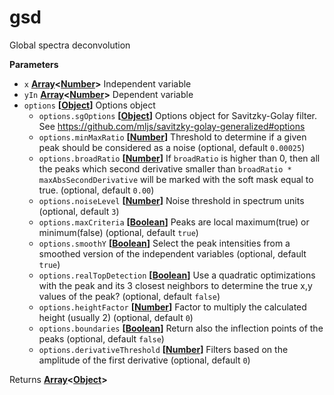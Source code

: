 <!-- Generated by documentation.js. Update this documentation by updating the source code. -->

# gsd

Global spectra deconvolution

**Parameters**

-   `x` **[Array](https://developer.mozilla.org/en-US/docs/Web/JavaScript/Reference/Global_Objects/Array)&lt;[Number](https://developer.mozilla.org/en-US/docs/Web/JavaScript/Reference/Global_Objects/Number)>** Independent variable
-   `yIn` **[Array](https://developer.mozilla.org/en-US/docs/Web/JavaScript/Reference/Global_Objects/Array)&lt;[Number](https://developer.mozilla.org/en-US/docs/Web/JavaScript/Reference/Global_Objects/Number)>** Dependent variable
-   `options` **\[[Object](https://developer.mozilla.org/en-US/docs/Web/JavaScript/Reference/Global_Objects/Object)]** Options object
    -   `options.sgOptions` **\[[Object](https://developer.mozilla.org/en-US/docs/Web/JavaScript/Reference/Global_Objects/Object)]** Options object for Savitzky-Golay filter. See <https://github.com/mljs/savitzky-golay-generalized#options>
    -   `options.minMaxRatio` **\[[Number](https://developer.mozilla.org/en-US/docs/Web/JavaScript/Reference/Global_Objects/Number)]** Threshold to determine if a given peak should be considered as a noise (optional, default `0.00025`)
    -   `options.broadRatio` **\[[Number](https://developer.mozilla.org/en-US/docs/Web/JavaScript/Reference/Global_Objects/Number)]** If `broadRatio` is higher than 0, then all the peaks which second derivative
        smaller than `broadRatio * maxAbsSecondDerivative` will be marked with the soft mask equal to true. (optional, default `0.00`)
    -   `options.noiseLevel` **\[[Number](https://developer.mozilla.org/en-US/docs/Web/JavaScript/Reference/Global_Objects/Number)]** Noise threshold in spectrum units (optional, default `3`)
    -   `options.maxCriteria` **\[[Boolean](https://developer.mozilla.org/en-US/docs/Web/JavaScript/Reference/Global_Objects/Boolean)]** Peaks are local maximum(true) or minimum(false) (optional, default `true`)
    -   `options.smoothY` **\[[Boolean](https://developer.mozilla.org/en-US/docs/Web/JavaScript/Reference/Global_Objects/Boolean)]** Select the peak intensities from a smoothed version of the independent variables (optional, default `true`)
    -   `options.realTopDetection` **\[[Boolean](https://developer.mozilla.org/en-US/docs/Web/JavaScript/Reference/Global_Objects/Boolean)]** Use a quadratic optimizations with the peak and its 3 closest neighbors
        to determine the true x,y values of the peak? (optional, default `false`)
    -   `options.heightFactor` **\[[Number](https://developer.mozilla.org/en-US/docs/Web/JavaScript/Reference/Global_Objects/Number)]** Factor to multiply the calculated height (usually 2) (optional, default `0`)
    -   `options.boundaries` **\[[Boolean](https://developer.mozilla.org/en-US/docs/Web/JavaScript/Reference/Global_Objects/Boolean)]** Return also the inflection points of the peaks (optional, default `false`)
    -   `options.derivativeThreshold` **\[[Number](https://developer.mozilla.org/en-US/docs/Web/JavaScript/Reference/Global_Objects/Number)]** Filters based on the amplitude of the first derivative (optional, default `0`)

Returns **[Array](https://developer.mozilla.org/en-US/docs/Web/JavaScript/Reference/Global_Objects/Array)&lt;[Object](https://developer.mozilla.org/en-US/docs/Web/JavaScript/Reference/Global_Objects/Object)>** 
